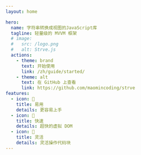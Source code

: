 ```yaml
---
layout: home

hero:
  name: 字符串转换成视图的JavaScript库
  tagline: 轻量级的 MVVM 框架
  # image:
  #   src: /logo.png
  #   alt: Strve.js
  actions:
    - theme: brand
      text: 开始使用
      link: /zh/guide/started/
    - theme: alt
      text: 在 GitHub 上查看
      link: https://github.com/maomincoding/strve
features:
  - icon: 🔌
    title: 易用
    details: 更容易上手
  - icon: 🚀
    title: 快速
    details: 超快的虚拟 DOM
  - icon: 🔩
    title: 灵活
    details: 灵活操作代码块
---
```

